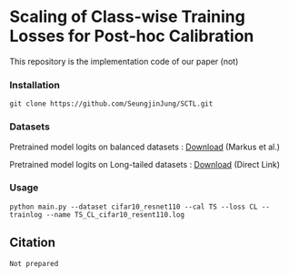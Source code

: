 # Scaling of Class-wise Training Losses for Post-hoc Calibration

This repository is the implementation code of our paper (not)

### Installation
```
git clone https://github.com/SeungjinJung/SCTL.git
```

### Datasets

Pretrained model logits on balanced datasets : [Download](https://github.com/markus93/NN_calibration) (Markus et al.)

Pretrained model logits on Long-tailed datasets : [Download](https://drive.google.com/drive/folders/1KfDriNxfnuqnmsj_zwpK3j7y6Lav7XBL?usp=share_link) (Direct Link)

### Usage
```
python main.py --dataset cifar10_resnet110 --cal TS --loss CL --trainlog --name TS_CL_cifar10_resent110.log
```
## Citation
```
Not prepared
```

